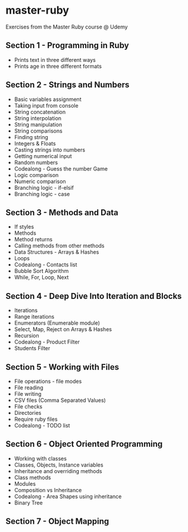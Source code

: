 # master-ruby
Exercises from the Master Ruby course @ Udemy

## Section 1 - Programming in Ruby
* Prints text in three different ways
* Prints age in three different formats

## Section 2 - Strings and Numbers
* Basic variables assignment
* Taking input from console
* String concatenation
* String interpolation
* String manipulation
* String comparisons
* Finding string
* Integers & Floats
* Casting strings into numbers
* Getting numerical input
* Random numbers
* Codealong - Guess the number Game
* Logic comparison
* Numeric comparison
* Branching logic - if-elsif
* Branching logic - case

## Section 3 - Methods and Data
* If styles
* Methods
* Method returns
* Calling methods from other methods
* Data Structures - Arrays & Hashes
* Loops
* Codealong - Contacts list
* Bubble Sort Algorithm
* While, For, Loop, Next

## Section 4 - Deep Dive Into Iteration and Blocks
* Iterations
* Range iterations
* Enumerators (Enumerable module)
* Select, Map, Reject on Arrays & Hashes
* Recursion
* Codealong - Product Filter
* Students Filter

## Section 5 - Working with Files
* File operations - file modes
* File reading
* File writing
* CSV files (Comma Separated Values)
* File checks
* Directories
* Require ruby files
* Codealong - TODO list

## Section 6 - Object Oriented Programming
* Working with classes
* Classes, Objects, Instance variables
* Inheritance and overriding methods
* Class methods
* Modules
* Composition vs Inheritance
* Codealong - Area Shapes using inheritance
* Binary Tree

## Section 7 - Object Mapping
